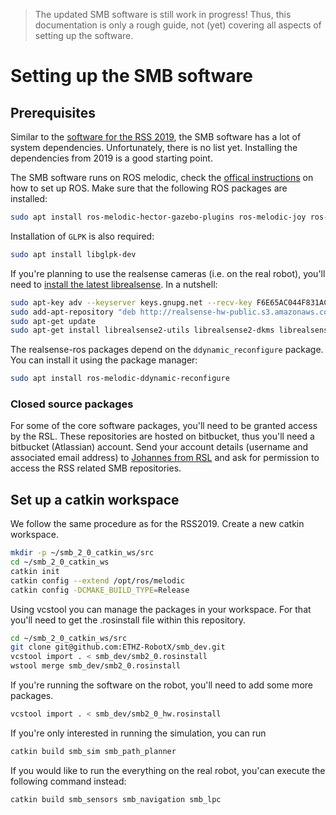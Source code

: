 > The updated SMB software is still work in progress! Thus, this documentation is only a rough guide, not (yet) covering all aspects of setting up the software.

# Setting up the SMB software
## Prerequisites
Similar to the [software for the RSS 2019](https://github.com/ethz-asl/eth_supermegabot/blob/master/doc/software_setup.md), the SMB software has a lot of system dependencies.
Unfortunately, there is no list yet. Installing the dependencies from 2019 is a good starting point.

The SMB software runs on ROS melodic, check the [offical instructions](http://wiki.ros.org/melodic/Installation/Ubuntu) on how to set up ROS.
Make sure that the following ROS packages are installed:
```bash
sudo apt install ros-melodic-hector-gazebo-plugins ros-melodic-joy ros-melodic-costmap-2d ros-melodic-ompl ros-melodic-base-local-planner ros-melodic-costmap-converter ros-melodic-mbf-costmap-core ros-melodic-mbf-msgs ros-melodic-libg2o ros-melodic-navfn ros-melodic-move-base python-catkin-tools python3-vcstool
```
Installation of `GLPK` is also required:
```bash
sudo apt install libglpk-dev
```

If you're planning to use the realsense cameras (i.e. on the real robot), you'll need to [install the latest librealsense](https://github.com/IntelRealSense/librealsense/blob/master/doc/distribution_linux.md#installing-the-packages). In a nutshell:
```bash
sudo apt-key adv --keyserver keys.gnupg.net --recv-key F6E65AC044F831AC80A06380C8B3A55A6F3EFCDE || sudo apt-key adv --keyserver hkp://keyserver.ubuntu.com:80 --recv-key F6E65AC044F831AC80A06380C8B3A55A6F3EFCDE
sudo add-apt-repository "deb http://realsense-hw-public.s3.amazonaws.com/Debian/apt-repo bionic main"
sudo apt-get update
sudo apt-get install librealsense2-utils librealsense2-dkms librealsense2-dev
```

The realsense-ros packages depend on the `ddynamic_reconfigure` package. You can install it using the package manager:
```bash
sudo apt install ros-melodic-ddynamic-reconfigure
```

### Closed source packages
For some of the core software packages, you'll need to be granted access by the RSL. These repositories are hosted on bitbucket, thus you'll need a bitbucket (Atlassian) account. 
Send your account details (username and associated email address) to [Johannes from RSL](https://rsl.ethz.ch/the-lab/people/person-detail.MjU0MDk1.TGlzdC8yNDQyLC0xNDI1MTk1NzM1.html) and ask for permission to access the RSS related SMB repositories.

## Set up a catkin workspace
We follow the same procedure as for the RSS2019.
Create a new catkin workspace.
```bash
mkdir -p ~/smb_2_0_catkin_ws/src
cd ~/smb_2_0_catkin_ws
catkin init
catkin config --extend /opt/ros/melodic
catkin config -DCMAKE_BUILD_TYPE=Release
```

Using vcstool you can manage the packages in your workspace. For that you'll need to get the .rosinstall file within this repository.
```bash
cd ~/smb_2_0_catkin_ws/src
git clone git@github.com:ETHZ-RobotX/smb_dev.git
vcstool import . < smb_dev/smb2_0.rosinstall
wstool merge smb_dev/smb2_0.rosinstall
```

If you're running the software on the robot, you'll need to add some more packages.
```bash
vcstool import . < smb_dev/smb2_0_hw.rosinstall  
```

If you're only interested in running the simulation, you can run
```bash
catkin build smb_sim smb_path_planner
```

If you would like to run the everything on the real robot, you'can execute the following command instead:
```bash
catkin build smb_sensors smb_navigation smb_lpc
```

